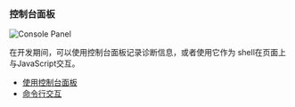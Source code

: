 ### 控制台面板

![Console Panel](https://developers.google.cn/web/tools/chrome-devtools/images/panels/console.png)

在开发期间，可以使用控制台面板记录诊断信息，或者使用它作为 shell在页面上与JavaScript交互。

- [使用控制台面板](https://developers.google.cn/web/tools/chrome-devtools/console/)
- [命令行交互](https://developers.google.cn/web/tools/chrome-devtools/console/)